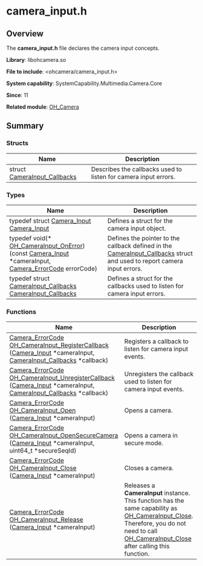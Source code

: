 # camera_input.h


## Overview

The **camera_input.h** file declares the camera input concepts.

**Library**: libohcamera.so

**File to include**: &lt;ohcamera/camera_input.h&gt;

**System capability**: SystemCapability.Multimedia.Camera.Core

**Since**: 11

**Related module**: [OH_Camera](_o_h___camera.md)


## Summary


### Structs

| Name| Description| 
| -------- | -------- |
| struct  [CameraInput_Callbacks](_camera_input___callbacks.md) | Describes the callbacks used to listen for camera input errors. | 


### Types

| Name| Description| 
| -------- | -------- |
| typedef struct [Camera_Input](_o_h___camera.md#camera_input) [Camera_Input](_o_h___camera.md#camera_input) | Defines a struct for the camera input object. | 
| typedef void(\* [OH_CameraInput_OnError](_o_h___camera.md#oh_camerainput_onerror)) (const [Camera_Input](_o_h___camera.md#camera_input) \*cameraInput, [Camera_ErrorCode](_o_h___camera.md#camera_errorcode) errorCode) | Defines the pointer to the callback defined in the [CameraInput_Callbacks](_camera_input___callbacks.md) struct and used to report camera input errors. | 
| typedef struct [CameraInput_Callbacks](_camera_input___callbacks.md) [CameraInput_Callbacks](_o_h___camera.md#camerainput_callbacks) | Defines a struct for the callbacks used to listen for camera input errors. | 


### Functions

| Name| Description| 
| -------- | -------- |
| [Camera_ErrorCode](_o_h___camera.md#camera_errorcode) [OH_CameraInput_RegisterCallback](_o_h___camera.md#oh_camerainput_registercallback) ([Camera_Input](_o_h___camera.md#camera_input) \*cameraInput, [CameraInput_Callbacks](_camera_input___callbacks.md) \*callback) | Registers a callback to listen for camera input events. | 
| [Camera_ErrorCode](_o_h___camera.md#camera_errorcode) [OH_CameraInput_UnregisterCallback](_o_h___camera.md#oh_camerainput_unregistercallback) ([Camera_Input](_o_h___camera.md#camera_input) \*cameraInput, [CameraInput_Callbacks](_camera_input___callbacks.md) \*callback) | Unregisters the callback used to listen for camera input events. | 
| [Camera_ErrorCode](_o_h___camera.md#camera_errorcode) [OH_CameraInput_Open](_o_h___camera.md#oh_camerainput_open) ([Camera_Input](_o_h___camera.md#camera_input) \*cameraInput) | Opens a camera. | 
| [Camera_ErrorCode](_o_h___camera.md#camera_errorcode) [OH_CameraInput_OpenSecureCamera](_o_h___camera.md#oh_camerainput_opensecurecamera) ([Camera_Input](_o_h___camera.md#camera_input) \*cameraInput, uint64_t \*secureSeqId) | Opens a camera in secure mode. | 
| [Camera_ErrorCode](_o_h___camera.md#camera_errorcode) [OH_CameraInput_Close](_o_h___camera.md#oh_camerainput_close) ([Camera_Input](_o_h___camera.md#camera_input) \*cameraInput) | Closes a camera. | 
| [Camera_ErrorCode](_o_h___camera.md#camera_errorcode) [OH_CameraInput_Release](_o_h___camera.md#oh_camerainput_release) ([Camera_Input](_o_h___camera.md#camera_input) \*cameraInput) | Releases a **CameraInput** instance. This function has the same capability as [OH_CameraInput_Close](_o_h___camera.md#oh_camerainput_close). Therefore, you do not need to call [OH_CameraInput_Close](_o_h___camera.md#oh_camerainput_close) after calling this function. | 
